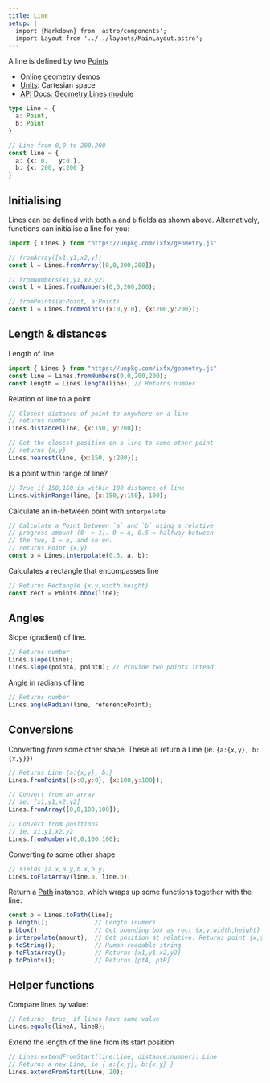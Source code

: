 ```yaml
---
title: Line
setup: |
  import {Markdown} from 'astro/components';
  import Layout from '../../layouts/MainLayout.astro';
---
```


A line is defined by two [Points](./point)

* [Online geometry demos](https://clinth.github.io/ixfx-demos/geometry/)
* [Units](./units): Cartesian space
* [API Docs: Geometry.Lines module](https://clinth.github.io/ixfx/modules/Geometry.Lines.html)


```typescript
type Line = {
  a: Point,
  b: Point
}

// Line from 0,0 to 200,200
const line = {
  a: {x: 0,   y:0 },
  b: {x: 200, y:200 }
}
```

## Initialising

Lines can be defined with both `a` and `b` fields as shown above. Alternatively, functions can initialise a line for you:

```js
import { Lines } from "https://unpkg.com/ixfx/geometry.js"

// fromArray([x1,y1,x2,y])
const l = Lines.fromArray([0,0,200,200]);

// fromNumbers(x1,y1,x2,y2)
const l = Lines.fromNumbers(0,0,200,200);

// fromPoints(a:Point, a:Point)
const l = Lines.fromPoints({x:0,y:0}, {x:200,y:200});
```

## Length & distances

Length of line

```js
import { Lines } from "https://unpkg.com/ixfx/geometry.js"
const line = Lines.fromNumbers(0,0,200,200);
const length = Lines.length(line); // Returns number
```

Relation of line to a point

```js
// Closest distance of point to anywhere on a line
// returns number
Lines.distance(line, {x:150, y:200});

// Get the closest position on a line to some other point
// returns {x,y}
Lines.nearest(line, {x:150, y:200});
```

Is a point within range of line?

```js
// True if 150,150 is within 100 distance of line
Lines.withinRange(line, {x:150,y:150}, 100);
```

Calculate an in-between point with `interpolate`

```js
// Calculate a Point between `a` and `b` using a relative 
// progress amount (0 -> 1). 0 = a, 0.5 = halfway between
// the two, 1 = b, and so on.
// returns Point {x,y}
const p = Lines.interpolate(0.5, a, b);
```

Calculates a rectangle that encompasses line

```js
// Returns Rectangle {x,y,width,height}
const rect = Points.bbox(line);
```

## Angles

Slope (gradient) of line.

```js
// Returns number
Lines.slope(line);
Lines.slope(pointA, pointB); // Provide two points intead
```

Angle in radians of line

```js
// Returns number
Lines.angleRadian(line, referencePoint);
```

## Conversions

Converting _from_ some other shape. These all return a Line (ie. `{a:{x,y}, b:{x,y}}`)


```js
// Returns Line {a:{x,y}, b:}
Lines.fromPoints({x:0,y:0}, {x:100,y:100});

// Convert from an array
// ie. [x1,y1,x2,y2]
Lines.fromArray([0,0,100,100]);

// Convert from positions
// ie. x1,y1,x2,y2
Lines.fromNumbers(0,0,100,100);
```

Converting _to_ some other shape

```js
// Yields [a.x,a.y,b.x,b.y]
Lines.toFlatArray(line.a, line.b);
```

Return a [Path](path) instance, which wraps up some functions together with the line:

```js
const p = Lines.toPath(line);
p.length();             // Length (numer)
p.bbox();               // Get bounding box as rect {x,y,width,height}
p.interpolate(amount);  // Get position at relative. Returns point {x,y}
p.toString();           // Human-readable string
p.toFlatArray();        // Returns [x1,y1,x2,y2]
p.toPoints();           // Returns [ptA, ptB]
```

## Helper functions

Compare lines by value:

```js
// Returns _true_ if lines have same value
Lines.equals(lineA, lineB);
```

Extend the length of the line from its start position

```js
// Lines.extendFromStart(line:Line, distance:number): Line
// Returns a new Line, ie { a:{x,y}, b:{x,y} }
Lines.extendFromStart(line, 20);
```